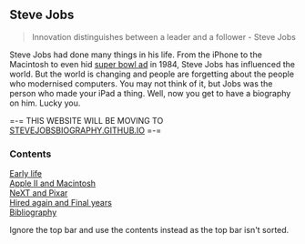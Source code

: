 ## Steve Jobs
 > Innovation distinguishes between a leader and a follower - Steve Jobs <br>

Steve Jobs had done many things in his life. From the iPhone to the Macintosh to even hid [super bowl ad](https://www.youtube.com/watch?v=2zfqw8nhUwA) in 1984, Steve Jobs has influenced the world. But the world is changing and people are forgetting about the people who modernised computers. You may not think of it, but Jobs was the person who made your iPad a thing. Well, now you get to have a biography on him. Lucky you.

=-= THIS WEBSITE WILL BE MOVING TO [STEVEJOBSBIOGRAPHY.GITHUB.IO](stevejobsbiography.github.io) =-=

### Contents
[Early life](earlylife.md) <br>
[Apple II and Macintosh](apple2andmacintosh.md) <br>
[NeXT and Pixar](NeXTandpixar.md) <br>
[Hired again and Final years](renew.md) <br>
[Bibliography](Bibliography.md)

Ignore the top bar and use the contents instead as the top bar isn't sorted.


